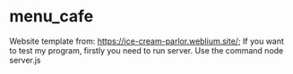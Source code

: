 # menu_cafe
Website template from: https://ice-cream-parlor.weblium.site/;
If you want to test my program, firstly you need to run server. Use the command node server.js
